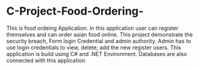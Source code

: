 # C-Project-Food-Ordering-
This is food ordeing Application.
In this application user can register themselves and can order asian food online.
This project demonstrate the security breach, Form login Credential and admin authority.
Admin has to use login credentials to view, delete, add the new register users.
This application is build using C# and .NET Environment.
Databases are also connected with this application
